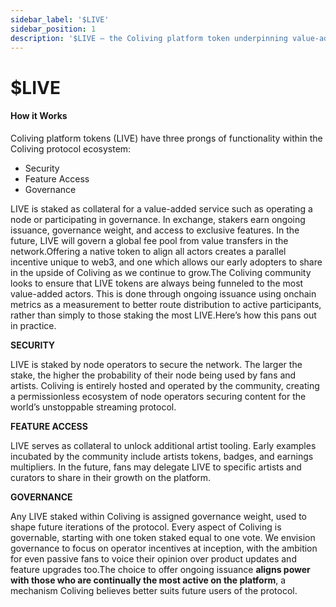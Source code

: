 ```yaml
---
sidebar_label: '$LIVE'
sidebar_position: 1
description: '$LIVE — the Coliving platform token underpinning value-added actions in Coliving'
---
```


# $LIVE

#### How it Works

Coliving platform tokens \(LIVE\) have three prongs of functionality within the Coliving protocol ecosystem:

* Security
* Feature Access
* Governance

LIVE is staked as collateral for a value-added service such as operating a node or participating in governance. In exchange, stakers earn ongoing issuance, governance weight, and access to exclusive features. In the future, LIVE will govern a global fee pool from value transfers in the network.Offering a native token to align all actors creates a parallel incentive unique to web3, and one which allows our early adopters to share in the upside of Coliving as we continue to grow.The Coliving community looks to ensure that LIVE tokens are always being funneled to the most value-added actors. This is done through ongoing issuance using onchain metrics as a measurement to better route distribution to active participants, rather than simply to those staking the most LIVE.Here’s how this pans out in practice.

**SECURITY**

LIVE is staked by node operators to secure the network. The larger the stake, the higher the probability of their node being used by fans and artists. Coliving is entirely hosted and operated by the community, creating a permissionless ecosystem of node operators securing content for the world’s unstoppable streaming protocol.

**FEATURE ACCESS**

LIVE serves as collateral to unlock additional artist tooling. Early examples incubated by the community include artists tokens, badges, and earnings multipliers. In the future, fans may delegate LIVE to specific artists and curators to share in their growth on the platform.

**GOVERNANCE**

Any LIVE staked within Coliving is assigned governance weight, used to shape future iterations of the protocol. Every aspect of Coliving is governable, starting with one token staked equal to one vote. We envision governance to focus on operator incentives at inception, with the ambition for even passive fans to voice their opinion over product updates and feature upgrades too.The choice to offer ongoing issuance **aligns power with those who are continually the most active on the platform**, a mechanism Coliving believes better suits future users of the protocol.

